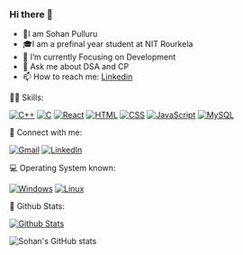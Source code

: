 ### Hi there 👋

<!--
**sohan1901/sohan1901** is a ✨ _special_ ✨ repository because its `README.md` (this file) appears on your GitHub profile.

Here are some ideas to get you started:

- 🌱 I’m currently Focusing on Development
- 💬 Ask me about DSA and CP
- 📫 How to reach me: ...<a href="https://www.linkedin.com/in/sohan-pulluru" target="_blank">Linkedin</a>
-->
- 👋I am Sohan Pulluru
- 🎓I am a prefinal year student at NIT Rourkela
- 🌱 I’m currently Focusing on Development
- 💬 Ask me about DSA and CP
- 📫 How to reach me: <a href="https://www.linkedin.com/in/sohan-pulluru" target="_blank">Linkedin</a>

🤹‍♀️ Skills:

[![C++](https://img.shields.io/badge/C%2B%2B-00599C?style=for-the-badge&logo=c%2B%2B&logoColor=white)](#)
[![C](https://img.shields.io/badge/C-00599C?style=for-the-badge&logo=c&logoColor=white)](#)
[![React](https://img.shields.io/badge/React-20232A?style=for-the-badge&logo=react&logoColor=61DAFB)](#)
[![HTML](https://img.shields.io/badge/HTML5-E34F26?style=for-the-badge&logo=html5&logoColor=white)](#)
[![CSS](https://img.shields.io/badge/CSS3-1572B6?style=for-the-badge&logo=css3&logoColor=white)](#)
[![JavaScript](https://img.shields.io/badge/JavaScript-F7DF1E?style=for-the-badge&logo=javascript&logoColor=black)](#)
[![MySQL](https://img.shields.io/badge/MySQL-00000F?style=for-the-badge&logo=mysql&logoColor=white)](#)

🤝 Connect with me:

[![Gmail](https://img.shields.io/badge/Gmail-D14836?style=for-the-badge&logo=gmail&logoColor=white)](mailto:sohanpulluru@gmail.com)
[![LinkedIn](https://img.shields.io/badge/LinkedIn-0077B5?style=for-the-badge&logo=linkedin&logoColor=white)](https://www.linkedin.com/in/sohan-pulluru)
<!-- [![Twitter](https://img.shields.io/badge/Twitter-1DA1F2?style=for-the-badge&logo=twitter&logoColor=white)](https://twitter.com/MalothAditya?t=KR0EGN196uWxStlrmsCgyQ&s=09) -->


💻 Operating System known:

[![Windows](https://img.shields.io/badge/Windows-0078D6?style=for-the-badge&logo=windows&logoColor=white)](#)
[![Linux](https://img.shields.io/badge/Linux-FCC624?style=for-the-badge&logo=linux&logoColor=black)](#)

🔢 Github Stats:

[![Github Stats](https://github-readme-stats.vercel.app/api/top-langs/?username=Simply-huMAN&layout=compact&theme=blue-green)](https://github.com/sohan1901)




![Sohan's GitHub stats](https://github-readme-stats.vercel.app/api?username=sohan1901&show_icons=true&theme=algolia)
